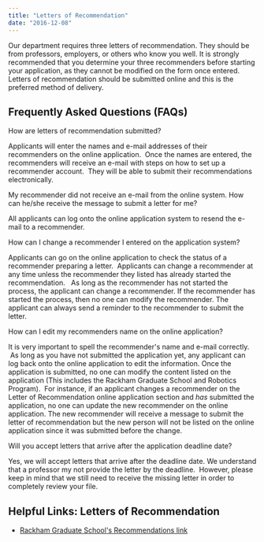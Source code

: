```yaml
---
title: "Letters of Recommendation"
date: "2016-12-08"
---
```


Our department requires three letters of recommendation. They should be from professors, employers, or others who know you well. It is strongly recommended that you determine your three recommenders before starting your application, as they cannot be modified on the form once entered. Letters of recommendation should be submitted online and this is the preferred method of delivery. 

## **Frequently Asked Questions (FAQs)**

How are letters of recommendation submitted?

Applicants will enter the names and e-mail addresses of their recommenders on the online application.  Once the names are entered, the recommenders will receive an e-mail with steps on how to set up a recommender account.  They will be able to submit their recommendations electronically.  

My recommender did not receive an e-mail from the online system. How can he/she receive the message to submit a letter for me?

All applicants can log onto the online application system to resend the e-mail to a recommender. 

How can I change a recommender I entered on the application system?

Applicants can go on the online application to check the status of a recommender preparing a letter.  Applicants can change a recommender at any time unless the recommender they listed has already started the recommendation.   As long as the recommender has not started the process, the applicant can change a recommender. If the recommender has started the process, then no one can modify the recommender. The applicant can always send a reminder to the recommender to submit the letter.

How can I edit my recommenders name on the online application?

It is very important to spell the recommender's name and e-mail correctly.  As long as you have not submitted the application yet, any applicant can log back onto the online application to edit the information. Once the application is submitted, no one can modify the content listed on the application (This includes the Rackham Graduate School and Robotics Program).  For instance, if an applicant changes a recommender on the Letter of Recommendation online application section and _has_ submitted the application, no one can update the new recommender on the online application. The new recommender will receive a message to submit the letter of recommendation but the new person will not be listed on the online application since it was submitted before the change.

Will you accept letters that arrive after the application deadline date?

Yes, we will accept letters that arrive after the deadline date. We understand that a professor my not provide the letter by the deadline.  However, please keep in mind that we still need to receive the missing letter in order to completely review your file.

## **Helpful Links: Letters of Recommendation**

- [Rackham Graduate School's Recommendations link](https://rackham.umich.edu/admissions/preparing-your-application/letters-of-recommendation/)
